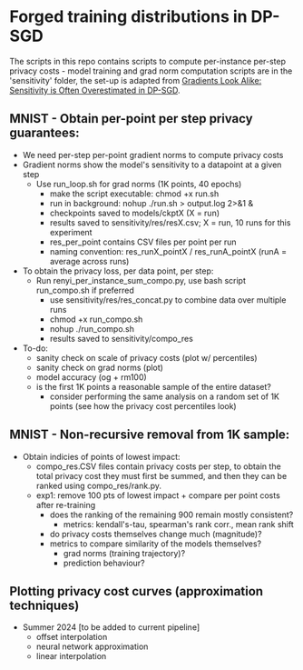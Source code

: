 # Forged training distributions in DP-SGD
The scripts in this repo contains scripts to compute per-instance per-step privacy costs - model training and grad norm computation scripts are in the 'sensitivity' folder, the set-up is adapted from [Gradients Look Alike: Sensitivity is Often Overestimated in DP-SGD](https://arxiv.org/abs/2307.00310).

## MNIST - Obtain per-point per step privacy guarantees:
- We need per-step per-point gradient norms to compute privacy costs
- Gradient norms show the model's sensitivity to a datapoint at a given step
    - Use run_loop.sh for grad norms (1K points, 40 epochs)
        - make the script executable: chmod +x run.sh
        - run in background: nohup ./run.sh > output.log 2>&1 &
        - checkpoints saved to models/ckptX (X = run)
        - results saved to sensitivity/res/resX.csv; X = run, 10 runs for this experiment
        - res_per_point contains CSV files per point per run 
        - naming convention: res_runX_pointX / res_runA_pointX (runA = average across runs)
- To obtain the privacy loss, per data point, per step:
    - Run renyi_per_instance_sum_compo.py, use bash script run_compo.sh if preferred
        - use sensitivity/res/res_concat.py to combine data over multiple runs
        - chmod +x run_compo.sh
        - nohup ./run_compo.sh
        - results saved to sensitivity/compo_res
- To-do:
    - sanity check on scale of privacy costs (plot w/ percentiles)
    - sanity check on grad norms (plot)
    - model accuracy (og + rm100)
    - is the first 1K points a reasonable sample of the entire dataset?
        - consider performing the same analysis on a random set of 1K points (see how the privacy cost percentiles look)

## MNIST - Non-recursive removal from 1K sample:
- Obtain indicies of points of lowest impact:
    - compo_res.CSV files contain privacy costs per step, to obtain the total privacy cost they must first be summed, and then they can be ranked using compo_res/rank.py.
    - exp1: remove 100 pts of lowest impact + compare per point costs after re-training
        - does the ranking of the remaining 900 remain mostly consistent?
            - metrics: kendall's-tau, spearman's rank corr., mean rank shift
        - do privacy costs themselves change much (magnitude)?
        - metrics to compare similarity of the models themselves?
            - grad norms (training trajectory)?
            - prediction behaviour?

 ## Plotting privacy cost curves (approximation techniques)
- Summer 2024 [to be added to current pipeline]
    - offset interpolation
    - neural network approximation
    - linear interpolation
